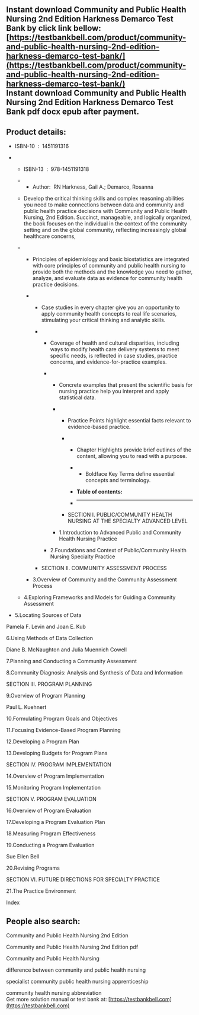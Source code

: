 Instant download **Community and Public Health Nursing 2nd Edition Harkness Demarco Test Bank** by click link bellow:  
[https://testbankbell.com/product/community-and-public-health-nursing-2nd-edition-harkness-demarco-test-bank/](https://testbankbell.com/product/community-and-public-health-nursing-2nd-edition-harkness-demarco-test-bank/)  
**Instant download Community and Public Health Nursing 2nd Edition Harkness Demarco Test Bank pdf docx epub after payment.**
----------------------------------------------------------------------------------------------------------------------------


**Product details:**
--------------------


* ISBN-10 ‏ : ‎ 1451191316
* * ISBN-13 ‏ : ‎ 978-1451191318
  * * Author:  RN Harkness, Gail A.; Demarco, Rosanna
   
  * Develop the critical thinking skills and complex reasoning abilities you need to make connections between data and community and public health practice decisions with Community and Public Health Nursing, 2nd Edition. Succinct, manageable, and logically organized, the book focuses on the individual in the context of the community setting and on the global community, reflecting increasingly global healthcare concerns,
  * * Principles of epidemiology and basic biostatistics are integrated with core principles of community and public health nursing to provide both the methods and the knowledge you need to gather, analyze, and evaluate data as evidence for community health practice decisions.
    * * Case studies in every chapter give you an opportunity to apply community health concepts to real life scenarios, stimulating your critical thinking and analytic skills.
      * * Coverage of health and cultural disparities, including ways to modify health care delivery systems to meet specific needs, is reflected in case studies, practice concerns, and evidence-for-practice examples.
        * * Concrete examples that present the scientific basis for nursing practice help you interpret and apply statistical data.
          * * Practice Points highlight essential facts relevant to evidence-based practice.
            * * Chapter Highlights provide brief outlines of the content, allowing you to read with a purpose.
              * * Boldface Key Terms define essential concepts and terminology.
               
              * **Table of contents:**
              * ----------------------
             
            * SECTION I. PUBLIC/COMMUNITY HEALTH NURSING AT THE SPECIALTY ADVANCED LEVEL
           
          * 1.Introduction to Advanced Public and Community Health Nursing Practice
         
        * 2.Foundations and Context of Public/Community Health Nursing Specialty Practice
       
      * SECTION II. COMMUNITY ASSESSMENT PROCESS
     
    * 3.Overview of Community and the Community Assessment Process
   
  * 4.Exploring Frameworks and Models for Guiding a Community Assessment
 
* 5.Locating Sources of Data

Pamela F. Levin and Joan E. Kub


6.Using Methods of Data Collection


Diane B. McNaughton and Julia Muennich Cowell


7.Planning and Conducting a Community Assessment


8.Community Diagnosis: Analysis and Synthesis of Data and Information


SECTION III. PROGRAM PLANNING


9.Overview of Program Planning


Paul L. Kuehnert


10.Formulating Program Goals and Objectives


11.Focusing Evidence-Based Program Planning


12.Developing a Program Plan


13.Developing Budgets for Program Plans


SECTION IV. PROGRAM IMPLEMENTATION


14.Overview of Program Implementation


15.Monitoring Program Implementation


SECTION V. PROGRAM EVALUATION


16.Overview of Program Evaluation


17.Developing a Program Evaluation Plan


18.Measuring Program Effectiveness


19.Conducting a Program Evaluation


Sue Ellen Bell


20.Revising Programs


SECTION VI. FUTURE DIRECTIONS FOR SPECIALTY PRACTICE


21.The Practice Environment


Index


**People also search:**
-----------------------


Community and Public Health Nursing 2nd Edition

Community and Public Health Nursing 2nd Edition pdf

Community and Public Health Nursing

difference between community and public health nursing

specialist community public health nursing apprenticeship

community health nursing abbreviation  
 Get more solution manual or test bank at: [https://testbankbell.com](https://testbankbell.com)
